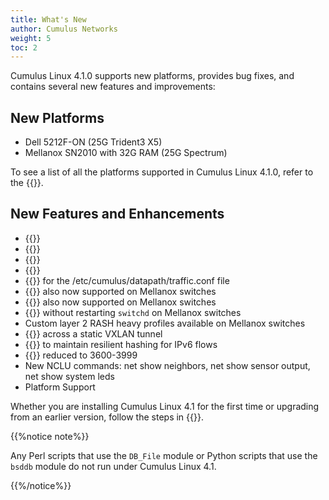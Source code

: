 ```yaml
---
title: What's New
author: Cumulus Networks
weight: 5
toc: 2
---
```

Cumulus Linux 4.1.0 supports new platforms, provides bug fixes, and contains several new features and improvements:

## New Platforms

- Dell 5212F-ON (25G Trident3 X5)
- Mellanox SN2010 with 32G RAM (25G Spectrum)

To see a list of all the platforms supported in Cumulus Linux 4.1.0, refer to the {{<exlink url="https://cumulusnetworks.com/products/hardware-compatibility-list/" text="Hardware Compatibility List (HCL)">}}.

## New Features and Enhancements

- {{<link url="Network-Address-Translation-NAT" text="Static and dynamic NAT">}}
- {{<link url="EVPN-Enhancements/#disable-bum-flooding" text="Configuration to disable EVPN flooding">}}
- {{<link url="802.1X-Interfaces/#dynamic-acls" text="Dynamic access control lists for 802.1X interfaces at the port level">}}
- {{<link url="Unequal-Cost-Multipath-with-BGP-Link-Bandwidth" text="Unequal Cost Multipath (UCMP) with BGP link bandwidth">}}
- {{<link url="Buffer-and-Queue-Management#syntax-checker" text="Syntax checker">}} for the /etc/cumulus/datapath/traffic.conf file
- {{<link url="Port-Security" text="Port security">}} also now supported on Mellanox switches
- {{<link url="EVPN-BUM-Traffic-with-PIM-SM" text="EVPN PIM">}} also now supported on Mellanox switches
- {{<link url="Switch-Port-Attributes#breakout-ports" text="Port breakout configuration">}} without restarting `switchd` on Mellanox switches
- Custom layer 2 RASH heavy profiles available on Mellanox switches
- {{<link url="Static-VXLAN-Tunnels#control-link-local-multicast-across-a-static-vxlan-tunnel" text="Control link-local multicast">}} across a static VXLAN tunnel
- {{<link url="Equal-Cost-Multipath-Load-Sharing-Hardware-ECMP#ipv6-route-replacement" text="IPv6 route replacement option">}} to maintain resilient hashing for IPv6 flows
- {{<link url="VLAN-aware-Bridge-Mode/#reserved-vlan-range" text="Default reserved VLAN range">}} reduced to 3600-3999
- New NCLU commands: net show neighbors, net show sensor output, net show system leds
- Platform Support

Whether you are installing Cumulus Linux 4.1 for the first time or upgrading from an earlier version, follow the steps in {{<link url="Upgrading-Cumulus-Linux">}}.

{{%notice note%}}

Any Perl scripts that use the `DB_File` module or Python scripts that use the `bsddb` module do not run under Cumulus Linux 4.1.

{{%/notice%}}
